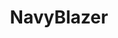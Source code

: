 ---
title: NavyBlazer
crosslinks:
- u_imguralbumbot
- malefashionadvice
- NavyBlazer_irl
- youtubefactsbot
- Watches
- preppy
- Watchexchange
- supremeclothing
- gundeals
- teenagers
- badeconomics
- Serendipity
- whitepeoplegifs
- dataisbeautiful
- goodyearwelt
- Atlanta
- DeepFriedMemes
- Drama
- malelivingspace
- frugalmalefashion
---